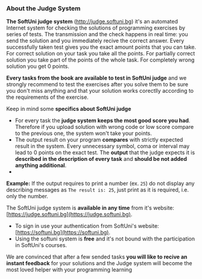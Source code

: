 ### About the Judge System 

**The SoftUni judge system** (http://judge.softuni.bg) it's an automated Internet system for checking the solutions of programming exercises by series of tests. The transmission and the check happens in real time: you send the solution and you immediately recive the correct answer. Every successfully taken test gives you the exact amount points that you can take. For correct solution on your task you take all the points. For partially correct solution you take part of the points of the whole task. For completely wrong solution you get 0 points. 

**Every tasks from the book are available to test in SoftUni judge** and we strongly recommend to test the exercises after you solve them to be sure you don't miss anything and that your solution works corectlly according to the requirements of the exercise. 

Keep in mind some **specifics about SoftUni judge**
 - For every task the **judge system keeps the most good score you had**. Therefore if you upload solution with wrong code or low score compare to the previous one, the system won't take your points.
 - The output result on your program **compares** with strictly expected result in the system. Every unnecessary symbol, coma or interval may lead to 0 points on the exact test. The **output** that the judge expects it is **described in the description of every task** and **should be not added anything additional**. 
 - 
 **Example:** If the output requires to print a number (ex. `25`) do not display any describing messаges as `The result is: 25`, just print as it is required, i.e. only the number. 

 The SoftUni judge system is **available in any time** from it's website: [https://judge.softuni.bg](https://judge.softuni.bg).
  - To sign in use your authentication from SoftUni's website: [https://softuni.bg](https://softuni.bg).
  - Using the softuni system is **free** and it's not bound with the participation in SoftUni's courses.

We are convinced that after a few sended tasks **you will like to recive an instant feedback** for your solutions and the Judge system will become the most loved helper with your programming learning
